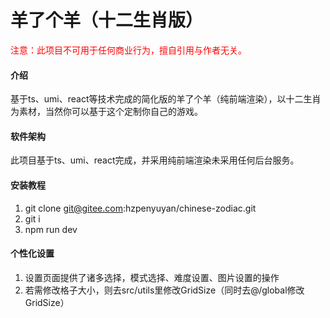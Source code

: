 # 羊了个羊（十二生肖版）
<font color=red>注意：此项目不可用于任何商业行为，擅自引用与作者无关。</font>

#### 介绍
基于ts、umi、react等技术完成的简化版的羊了个羊（纯前端渲染），以十二生肖为素材，当然你可以基于这个定制你自己的游戏。

#### 软件架构
此项目基于ts、umi、react完成，并采用纯前端渲染未采用任何后台服务。


#### 安装教程

1.  git clone git@gitee.com:hzpenyuyan/chinese-zodiac.git
2.  git i
3.  npm run dev

#### 个性化设置

1.  设置页面提供了诸多选择，模式选择、难度设置、图片设置的操作
2.  若需修改格子大小，则去src/utils里修改GridSize（同时去@/global修改GridSize）



